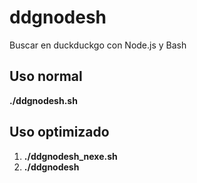 # ddgnodesh
Buscar en duckduckgo con Node.js y Bash

## Uso normal

__./ddgnodesh.sh__

## Uso optimizado

1. __./ddgnodesh_nexe.sh__
2. __./ddgnodesh__
